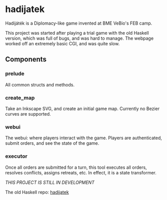 # hadijatek

Hadijáték is a Diplomacy-like game invented at BME VeBio's FEB camp.

This project was started after playing a trial game with the old Haskell version,
which was full of bugs, and was hard to manage.
The webpage worked off an extremely basic CGI, and was quite slow.

## Components
### prelude
All common structs and methods.

### create_map
Take an Inkscape SVG, and create an initial game map.
Currently no Bezier curves are supported.

### webui
The webui: where players interact with the game.
Players are authenticated, submit orders, and see the state of the game.

### executor
Once all orders are submitted for a turn,
this tool executes all orders, resolves conflicts,
assigns retreats, etc.
In effect, it is a state transformer.

*THIS PROJECT IS STILL IN DEVELOPMENT*

The old Haskell repo:
[hadijatek](https://github.com/Atila-M-Schrieber/hadijatek_haskell)
